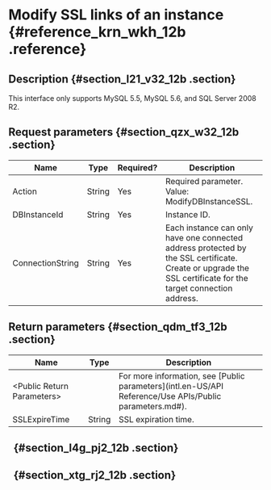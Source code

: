 # Modify SSL links of an instance {#reference_krn_wkh_12b .reference}

## Description {#section_l21_v32_12b .section}

This interface only supports MySQL 5.5, MySQL 5.6, and SQL Server 2008 R2.

## Request parameters {#section_qzx_w32_12b .section}

|Name|Type|Required?|Description|
|----|----|---------|-----------|
|Action|String|Yes|Required parameter. Value: ModifyDBInstanceSSL.|
|DBInstanceId|String|Yes|Instance ID.|
|ConnectionString|String|Yes|Each instance can only have one connected address protected by the SSL certificate. Create or upgrade the SSL certificate for the target connection address.|

## Return parameters {#section_qdm_tf3_12b .section}

|Name|Type|Description|
|----|----|-----------|
|<Public Return Parameters\>| |For more information, see [Public parameters](intl.en-US/API Reference/Use APIs/Public parameters.md#).|
|SSLExpireTime|String|SSL expiration time.|

##   {#section_l4g_pj2_12b .section}

##   {#section_xtg_rj2_12b .section}

